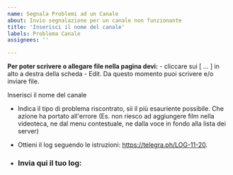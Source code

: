 ```yaml
---
name: Segnala Problemi ad un Canale
about: Invio segnalazione per un canale non funzionante
title: 'Inserisci il nome del canale'
labels: Problema Canale
assignees: ''

---
```


**Per poter scrivere o allegare file nella pagina devi:**
    - cliccare sui [ ... ] in alto a destra della scheda 
    - Edit. Da questo momento puoi scrivere e/o inviare file.


Inserisci il nome del canale


- Indica il tipo di problema riscontrato, sii il più esauriente possibile. Che azione ha portato all'errore (Es. non riesco ad aggiungere film nella videoteca, ne dal menu contestuale, ne dalla voce in fondo alla lista dei server)

- Ottieni il log seguendo le istruzioni: https://telegra.ph/LOG-11-20.

- ### Invia qui il tuo log: 
```

```
  

